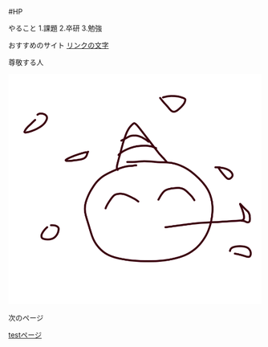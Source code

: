 #HP

 
やること
1.課題
2.卒研
3.勉強


おすすめのサイト
[リンクの文字](https://www.hakodate-ct.ac.jp/~hkawai/kawaihiroyuki.html) 


尊敬する人

![説明文](./tst.png  "ポップアップ文字") 

次のページ

[testページ](./test.html) 

